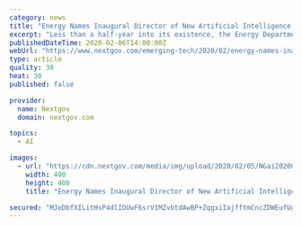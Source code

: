 ```yaml
---
category: news
title: "Energy Names Inaugural Director of New Artificial Intelligence and Technology Office"
excerpt: "Less than a half-year into its existence, the Energy Department’s new Artificial Intelligence and Technology Office officially unveiled its leader. According to a Thursday announcement, the agency’s undersecretary for science officially swore in Cheryl Ingstad as the inaugural director of AITO on Feb. 4. “AI technologies will be as ..."
publishedDateTime: 2020-02-06T14:00:00Z
webUrl: "https://www.nextgov.com/emerging-tech/2020/02/energy-names-inaugural-director-new-artificial-intelligence-and-technology-office/162922/"
type: article
quality: 30
heat: 30
published: false

provider:
  name: Nextgov
  domain: nextgov.com

topics:
  - AI

images:
  - url: "https://cdn.nextgov.com/media/img/upload/2020/02/05/NGai20200205/open-graph.jpg"
    width: 400
    height: 400
    title: "Energy Names Inaugural Director of New Artificial Intelligence and Technology Office"

secured: "MJoDbfXILitHsP4dlIDUwF6srV1MZvbtdAwBP+ZqgxiIajfftmCncZDWEufUg9+MiCrdYCRF84/3gIwikKdL/ch1J1KkvMiDd4Fu/Pp1D9Uh0s8jDbLnbo+A7VAGknyBg8dgsD2goDevHsUPu1gfbSczE3fsB36jx+X6pEvL02Bw7RYwPZCBHpOOwWz2b9eVNVcmgOcf4AITfZFe0lVaShKeU5prqamyHs+IFVmNtS3Vz38TrqLggsBZvToo0nuUXDs3oh/6NiD5zzO5QhWYtvKc5wImIxRZK2Az0+zprfwr+vw1j2mUgTKTte7luEox46sOVDHWypbcQEva4cJwvVHf2tdGvTf1SUcKYiNSgDpB4oF+8InTZRyVTEqRrbnoQ0eg8cNEr7de1Bt3uEeMoenMftSBCj7W6EtWBvh8t6Zkxw17iHoC+tnWhtlf+OYywxnSGlsAfT/asoaX3JzTBpgwFE3R2F9oSzRDLLU3gZY=;t7jxdfmjXs0huiMzGlUh2g=="
---
```


